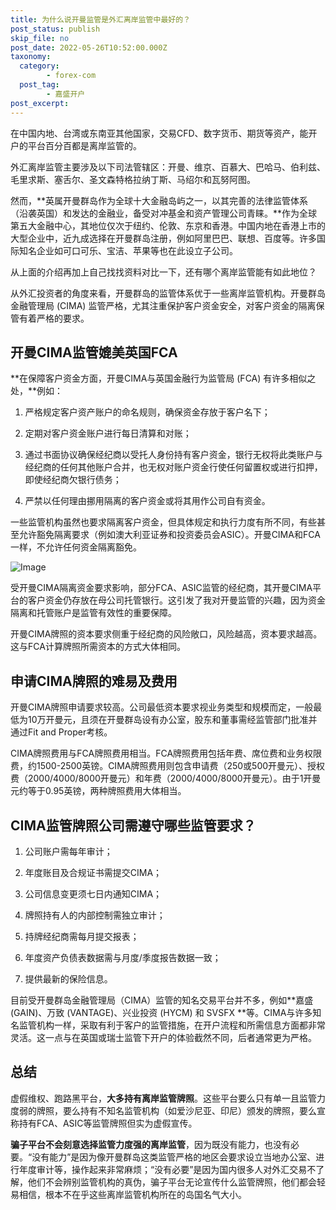 ```yaml
---
title: 为什么说开曼监管是外汇离岸监管中最好的？
post_status: publish
skip_file: no
post_date: 2022-05-26T10:52:00.000Z
taxonomy:
  category:
        - forex-com
  post_tag:
        - 嘉盛开户
post_excerpt: 
---
```

在中国内地、台湾或东南亚其他国家，交易CFD、数字货币、期货等资产，能开户的平台百分百都是离岸监管的。

外汇离岸监管主要涉及以下司法管辖区：开曼、维京、百慕大、巴哈马、伯利兹、毛里求斯、塞舌尔、圣文森特格拉纳丁斯、马绍尔和瓦努阿图。

然而，**英属开曼群岛作为全球十大金融岛屿之一，以其完善的法律监管体系（沿袭英国）和发达的金融业，备受对冲基金和资产管理公司青睐。**作为全球第五大金融中心，其地位仅次于纽约、伦敦、东京和香港。中国内地在香港上市的大型企业中，近九成选择在开曼群岛注册，例如阿里巴巴、联想、百度等。许多国际知名企业如可口可乐、宝洁、苹果等也在此设立子公司。

从上面的介绍再加上自己找找资料对比一下，还有哪个离岸监管能有如此地位？

从外汇投资者的角度来看，开曼群岛的监管体系优于一些离岸监管机构。开曼群岛金融管理局 (CIMA) 监管严格，尤其注重保护客户资金安全，对客户资金的隔离保管有着严格的要求。

## 开曼CIMA监管媲美英国FCA

**在保障客户资金方面，开曼CIMA与英国金融行为监管局 (FCA) 有许多相似之处，**例如：

1. 严格规定客户资产账户的命名规则，确保资金存放于客户名下；

1. 定期对客户资金账户进行每日清算和对账；

1. 通过书面协议确保经纪商以受托人身份持有客户资金，银行无权将此类账户与经纪商的任何其他账户合并，也无权对账户资金行使任何留置权或进行扣押，即使经纪商欠银行债务；

1. 严禁以任何理由挪用隔离的客户资金或将其用作公司自有资金。

一些监管机构虽然也要求隔离客户资金，但具体规定和执行力度有所不同，有些甚至允许豁免隔离要求（例如澳大利亚证券和投资委员会ASIC）。开曼CIMA和FCA一样，不允许任何资金隔离豁免。

![Image](https://prod-files-secure.s3.us-west-2.amazonaws.com/39ed1227-6d7d-4570-be36-9ccd4a2c4241/bd849744-3fcb-4a37-8312-357962c8f065/image.png?X-Amz-Algorithm=AWS4-HMAC-SHA256&X-Amz-Content-Sha256=UNSIGNED-PAYLOAD&X-Amz-Credential=ASIAZI2LB466WHAPR2DS%2F20251013%2Fus-west-2%2Fs3%2Faws4_request&X-Amz-Date=20251013T041318Z&X-Amz-Expires=3600&X-Amz-Security-Token=IQoJb3JpZ2luX2VjEJP%2F%2F%2F%2F%2F%2F%2F%2F%2F%2FwEaCXVzLXdlc3QtMiJGMEQCICgMmQAjVnbQMdlUHcy%2Bn5ZS2oyWQgO%2BREGrKYu0LZFmAiBcMzFiFbJTLTWDl%2BUkkn5LaAibotgs5wKa%2FFZoCZwyZyr%2FAwg8EAAaDDYzNzQyMzE4MzgwNSIMlouqspZ8DHu%2FgjYfKtwDdGuncUkLHcyvJui7jV3fSH6fmuSspm53kkYFXmHfb3p2xQU3Zd20cbKHI1qgcnBQf6CRfuj7Fe0FUkNr3J7YyONWOLS2UxTsdiraxv0gH%2FOD06EzxOuyUsvrx5yGlvvOHm0QAJlXzJ%2FaAHMkE9q4i0qt7OMtdJ7r3QRcO%2BEjDTpc%2BIrQ6YgOBUydMhu5Gvag%2Fr0HYtXIvoo44ze0s9QRPp9nlyhODvlwyzXOc2VxCgXDtCdsjwj3UeRqxuJBPKTmXvetsIrpivYDCtjkc%2BUV035xJgMMXJZpL2geKTSht1sZQ5lx3s3q0S8%2FbgbopJFhfUGdDGiyIFpny1PzyIJZmtvFXpARI6690zXKInUoHALSlJsql9xWyY5%2BPMQoZxmRXn4hp5hHZ9eQ7tvgGCazUY7zWxPsNz7smY6EYs%2Fl7u7QwSe0pSlre5JVAVKReWCeCMB36V9mHS5QvEAdpH8QYNOky5TvCBsIep8GRARIjlFuCsNcuxRlUFVlPgzX1ly0UTU5AUzajedSZKJKSj7mXRgf%2FpksJ1iRMSXAmZSLSNY0b3qVzqY%2BvmbpnL415jNxWl8V79SHPnd9%2FH9zcUN5bjYTrKRMhJLP2J1qAQVj3lBrdKVpvbrs0MUBcRUw79OxxwY6pgGvnl3rqqOnjpPA%2Bi93e60Mo4kiMloj487qcbr%2F%2Bmrioe1dP3Twa50S9%2FEglk5h2xyI%2FgyIFmaK90u%2BTElXkvRfrZG5JMskZxCnIIZDhr4UGxzs1HdvzBqljU8XpF1HJ3LhxKV5cshLksTaCVpc1GcSsDf6fVKU%2FOG8NlbyLEp%2FaFyZ1abOo30UJqGC4cU1%2BtaeR3eLNqsRBW28UDZGQL8QE14HWU4t&X-Amz-Signature=ef360fb8f9653782b7e87be9141c5495b159f551c235d2dbc9321e631e76cc60&X-Amz-SignedHeaders=host&x-amz-checksum-mode=ENABLED&x-id=GetObject)

受开曼CIMA隔离资金要求影响，部分FCA、ASIC监管的经纪商，其开曼CIMA平台的客户资金仍存放在母公司托管银行。这引发了我对开曼监管的兴趣，因为资金隔离和托管账户是监管有效性的重要保障。

开曼CIMA牌照的资本要求侧重于经纪商的风险敞口，风险越高，资本要求越高。这与FCA计算牌照所需资本的方式大体相同。

## **申请CIMA牌照的难易及费用**

开曼CIMA牌照申请要求较高。公司最低资本要求视业务类型和规模而定，一般最低为10万开曼元，且须在开曼群岛设有办公室，股东和董事需经监管部门批准并通过Fit and Proper考核。

CIMA牌照费用与FCA牌照费用相当。FCA牌照费用包括年费、席位费和业务权限费，约1500-2500英镑。CIMA牌照费用则包含申请费（250或500开曼元）、授权费（2000/4000/8000开曼元）和年费（2000/4000/8000开曼元）。由于1开曼元约等于0.95英镑，两种牌照费用大体相当。

## CIMA监管牌照公司需遵守哪些监管要求？

1. 公司账户需每年审计；

1. 年度账目及合规证书需提交CIMA；

1. 公司信息变更须七日内通知CIMA；

1. 牌照持有人的内部控制需独立审计；

1. 持牌经纪商需每月提交报表；

1. 年度资产负债表数据需与月度/季度报告数据一致；

1. 提供最新的保险信息。

目前受开曼群岛金融管理局（CIMA）监管的知名交易平台并不多，例如**嘉盛 (GAIN)、万致 (VANTAGE)、兴业投资 (HYCM) 和 SVSFX **等。CIMA与许多知名监管机构一样，采取有利于客户的监管措施，在开户流程和所需信息方面都非常灵活。这一点与在英国或瑞士监管下开户的体验截然不同，后者通常更为严格。

## 总结

虚假维权、跑路黑平台，**大多持有离岸监管牌照**。这些平台要么只有单一且监管力度弱的牌照，要么持有不知名监管机构（如爱沙尼亚、印尼）颁发的牌照，要么宣称持有FCA、ASIC等监管牌照但实为虚假宣传。

**骗子平台不会刻意选择监管力度强的离岸监管**，因为既没有能力，也没有必要。“没有能力”是因为像开曼群岛这类监管严格的地区会要求设立当地办公室、进行年度审计等，操作起来非常麻烦；“没有必要”是因为国内很多人对外汇交易不了解，他们不会辨别监管机构的真伪，骗子平台无论宣传什么监管牌照，他们都会轻易相信，根本不在乎这些离岸监管机构所在的岛国名气大小。